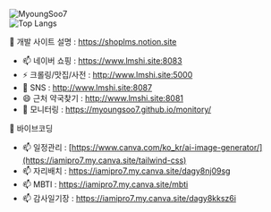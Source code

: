 <img src="https://komarev.com/ghpvc/?username=MyoungSoo7&label=Profile%20views&color=0e75b6&style=flat" alt="MyoungSoo7" /> <br>
![Top Langs](https://github-readme-stats.vercel.app/api/top-langs/?username=MyoungSoo7&layout=compact&theme=dark) <br>

🌱 개발 사이트 설명 : https://shoplms.notion.site  <br> 
- 📫 네이버 쇼핑 : https://www.lmshi.site:8083 <br>
- ⚡ 크롤링/맛집/사전 : http://www.lmshi.site:5000  <br>
- 💬 SNS : http://www.lmshi.site:8087 <br>
- 😄 근처 약국찾기 : http://www.lmshi.site:8081 <br>
- 🔭 모니터링 : https://myoungsoo7.github.io/monitory/<br>  

🌱 바이브코딩
- 📫 일정관리 : [https://www.canva.com/ko_kr/ai-image-generator/](https://iamipro7.my.canva.site/tailwind-css)
- 📫 자리배치 : https://iamipro7.my.canva.site/dagy8nj09sg
- 📫 MBTI : https://iamipro7.my.canva.site/mbti
- 📫 감사일기장 : https://iamipro7.my.canva.site/dagy8kksz6i


<!--
[![MyoungSoo7's GitHub stats](https://github-readme-stats.vercel.app/api?username=MyoungSoo7&show_icons=true)](https://github.com/MyoungSoo7) <br>
 

[![Hits](https://hits.seeyoufarm.com/api/count/incr/badge.svg?url=https%3A%2F%2Fgithub.com%2FMyoungSoo7&count_bg=%2379C83D&title_bg=%23555555&icon=&icon_color=%23E7E7E7&title=hits&edge_flat=false)](https://hits.seeyoufarm.com)
- ✨ 맛집 검색(CI/CD) : http://lb-food-prod-234826311.ap-northeast-2.elb.amazonaws.com/


![git-wrapped-MyoungSoo7](https://github.com/user-attachments/assets/28ec89dd-ffa5-4213-8ef2-b9cc7ee9501c)
![잔디 기부 캠페인 기부증](https://github.com/user-attachments/assets/04e31d48-5644-4c9e-addf-917212f2ffc8)
 [![Solved.ac Profile](http://mazassumnida.wtf/api/generate_badge?boj=iamipro)](https://solved.ac/iamipro)
![MyoungSoo7 GitHub stats](https://github-readme-stats.vercel.app/api?username=MyoungSoo7&show_icons=true&theme=dark) <br>   
 [![Hits](https://hits.seeyoufarm.com/api/count/incr/badge.svg?url=https%3A%2F%2Fgithub.com%2FMyoungSoo7&count_bg=%2379C83D&title_bg=%23555555&icon=&icon_color=%23E7E7E7&title=hits&edge_flat=false)](https://hits.seeyoufarm.com)<br> 



💬 사이트설명 : https://shoplms.notion.site  

![Top Langs](https://github-readme-stats.vercel.app/api/top-langs/?username=MyoungSoo7&layout=compact&theme=dark)
[![Solved.ac Profile](http://mazassumnida.wtf/api/generate_badge?boj=iamipro)](https://solved.ac/iamipro)
**MyoungSoo7/MyoungSoo7** is a ✨ _special_ ✨ repository because its `README.md` (this file) appears on your GitHub profile.

Here are some ideas to get you started:
<img src="https://img.shields.io/badge/java-007396?style=for-the-badge&logo=java&logoColor=white">
<img src="https://img.shields.io/badge/spring-6DB33F?style=for-the-badge&logo=spring&logoColor=white">
<img src="https://img.shields.io/badge/mysql-4479A1?style=for-the-badge&logo=mysql&logoColor=white">
<img src="https://img.shields.io/badge/springboot-6DB33F?style=for-the-badge&logo=springboot&logoColor=white"><br>

<img src="https://img.shields.io/badge/java-007396?style=for-the-badge&logo=java&logoColor=white">
<img src="https://img.shields.io/badge/spring-6DB33F?style=for-the-badge&logo=spring&logoColor=white">
<img src="https://img.shields.io/badge/springboot-6DB33F?style=for-the-badge&logo=springboot&logoColor=white"><br>

- 🔭 I’m currently working on ...
- 🌱 I’m currently learning ...
- 👯 I’m looking to collaborate on ...
- 🤔 I’m looking for help with ...
- 💬 Ask me about ...
- 📫 How to reach me: ...
- 😄 Pronouns: ...
- ⚡ Fun fact: ...
-->
